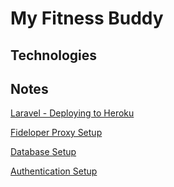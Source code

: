 # My Fitness Buddy

## Technologies

## Notes

[Laravel - Deploying to Heroku](https://devcenter.heroku.com/articles/getting-started-with-laravel#deploying-to-heroku)

[Fideloper Proxy Setup](https://github.com/fideloper/TrustedProxy)

[Database Setup](https://laravel.com/docs/5.5/database)

[Authentication Setup](https://laravel.com/docs/5.5/authentication)